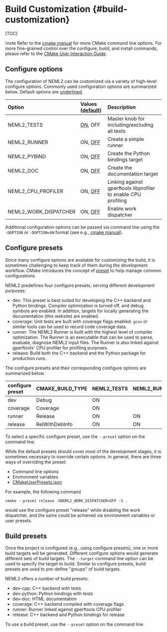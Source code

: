 # Build Customization {#build-customization}

[TOC]

\note
Refer to the [cmake manual](https://cmake.org/cmake/help/latest/manual/cmake.1.html) for more CMake command line options. For more fine-grained control over the configure, build, and install commands, please refer to the [CMake User Interaction Guide](https://cmake.org/cmake/help/latest/guide/user-interaction/index.html).

## Configure options

The configuration of NEML2 can be customized via a variety of high-level configure options. Commonly used configuration options are summarized below. Default options are <u>underlined</u>.

| Option                | Values (<u>default</u>) | Description                                                    |
| :-------------------- | :---------------------- | :------------------------------------------------------------- |
| NEML2_TESTS           | <u>ON</u>, OFF          | Master knob for including/excluding all tests                  |
| NEML2_RUNNER          | ON, <u>OFF</u>          | Create a simple runner                                         |
| NEML2_PYBIND          | ON, <u>OFF</u>          | Create the Python bindings target                              |
| NEML2_DOC             | ON, <u>OFF</u>          | Create the documentation target                                |
| NEML2_CPU_PROFILER    | ON, <u>OFF</u>          | Linking against gperftools libprofiler to enable CPU profiling |
| NEML2_WORK_DISPATCHER | ON, <u>OFF</u>          | Enable work dispatcher                                         |

Additional configuration options can be passed via command line using the `-DOPTION` or `-DOPTION=ON` format (see e.g., [cmake manual](https://cmake.org/cmake/help/latest/manual/cmake.1.html)).

## Configure presets

Since many configure options are available for customizing the build, it is sometimes challenging to keep track of them during the development workflow. CMake introduces the concept of [preset](https://cmake.org/cmake/help/latest/manual/cmake-presets.7.html) to help manage common configurations.

NEML2 predefines four configure presets, serving different development purposes:
- dev: This preset is best suited for developing the C++ backend and Python bindings. Compiler optimization is turned off, and debug symbols are enabled. In addition, targets for locally generating the documentation (this website) are enabled.
- coverage: Unit tests are built with coverage flags enabled. `gcov` or similar tools can be used to record code coverage data.
- runner: The NEML2 Runner is built with the highest level of compiler optimization. The Runner is an executable that can be used to parse, evaluate, diagnose NEML2 input files. The Runner is also linked against gperftools' CPU profiler for profiling purposes.
- release: Build both the C++ backend and the Python package for production runs.

The configure presets and their corresponding configure options are summarized below.

| configure preset | CMAKE_BUILD_TYPE | NEML2_TESTS | NEML2_RUNNER | NEML2_PYBIND | NEML2_DOC | NEML2_CPU_PROFILER | NEML2_WORK_DISPATCHER |
| :--------------- | :--------------- | ----------- | ------------ | ------------ | --------- | ------------------ | --------------------- |
| dev              | Debug            | ON          |              | ON           | ON        |                    | ON                    |
| coverage         | Coverage         | ON          |              |              |           |                    | ON                    |
| runner           | Release          | ON          | ON           |              |           | ON                 | ON                    |
| release          | RelWithDebInfo   | ON          | ON           | ON           |           |                    | ON                    |

To select a specific configure preset, use the `--preset` option on the command line.

While the default presets should cover most of the development stages, it is sometimes necessary to override certain options. In general, there are three ways of overriding the preset:
- Command line options
- Environment variables
- [CMakeUserPresets.json](https://cmake.org/cmake/help/latest/manual/cmake-presets.7.html)

For example, the following command
```
cmake --preset release -DNEML2_WORK_DISPATCHER=OFF -S .
```
would use the configure preset "release" while disabling the work dispatcher, and the same could be achieved via environment variables or user presets.

## Build presets

Once the project is configured (e.g., using configure presets), one or more build targets will be generated. Different configure options would generate different sets of build targets. The `--target` command line option can be used to specify the target to build. Similar to configure presets, build presets are used to pre-define "groups" of build targets.

NEML2 offers a number of build presets:
- dev-cpp: C++ backend with tests
- dev-python: Python bindings with tests
- dev-doc: HTML documentation
- coverage: C++ backend compiled with coverage flags
- runner: Runner linked against gperftools CPU profiler
- release: C++ backend and Python bindings for release

To use a build preset, use the `--preset` option on the command line.
